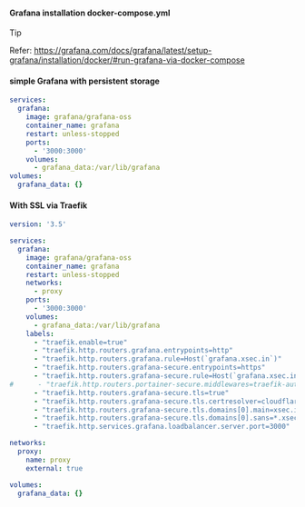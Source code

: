 #### Grafana installation docker-compose.yml


> [!TIP]
>
> Refer: https://grafana.com/docs/grafana/latest/setup-grafana/installation/docker/#run-grafana-via-docker-compose


#### simple Grafana with persistent storage

``` yaml
services:
  grafana:
    image: grafana/grafana-oss
    container_name: grafana
    restart: unless-stopped
    ports:
      - '3000:3000'
    volumes:
      - grafana_data:/var/lib/grafana
volumes:
  grafana_data: {}


```

#### With SSL via Traefik


``` yaml
version: '3.5'

services:
  grafana:
    image: grafana/grafana-oss
    container_name: grafana
    restart: unless-stopped
    networks:
      - proxy    
    ports:
      - '3000:3000'
    volumes:
      - grafana_data:/var/lib/grafana
    labels:
      - "traefik.enable=true"
      - "traefik.http.routers.grafana.entrypoints=http"
      - "traefik.http.routers.grafana.rule=Host(`grafana.xsec.in`)"
      - "traefik.http.routers.grafana-secure.entrypoints=https"
      - "traefik.http.routers.grafana-secure.rule=Host(`grafana.xsec.in`)"
#      - "traefik.http.routers.portainer-secure.middlewares=traefik-auth"
      - "traefik.http.routers.grafana-secure.tls=true"
      - "traefik.http.routers.grafana-secure.tls.certresolver=cloudflare"
      - "traefik.http.routers.grafana-secure.tls.domains[0].main=xsec.in"
      - "traefik.http.routers.grafana-secure.tls.domains[0].sans=*.xsec.in"
      - "traefik.http.services.grafana.loadbalancer.server.port=3000"

networks:
  proxy:
    name: proxy
    external: true

volumes:
  grafana_data: {}


```




